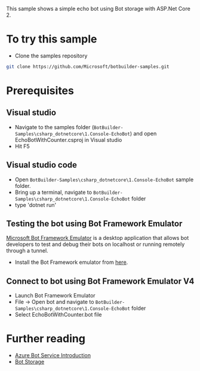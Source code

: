 ﻿This sample shows a simple echo bot using Bot storage with ASP.Net Core 2.

# To try this sample
- Clone the samples repository
```bash
git clone https://github.com/Microsoft/botbuilder-samples.git
```

# Prerequisites
## Visual studio
- Navigate to the samples folder (`BotBuilder-Samples\csharp_dotnetcore\1.Console-EchoBot`) and open EchoBotWithCounter.csproj in Visual studio 
- Hit F5

## Visual studio code
- Open `BotBuilder-Samples\csharp_dotnetcore\1.Console-EchoBot` sample folder.
- Bring up a terminal, navigate to `BotBuilder-Samples\csharp_dotnetcore\1.Console-EchoBot` folder
- type 'dotnet run'

## Testing the bot using Bot Framework Emulator
[Microsoft Bot Framework Emulator](https://github.com/microsoft/botframework-emulator) is a desktop application that allows bot developers to test and debug their bots on localhost or running remotely through a tunnel.

- Install the Bot Framework emulator from [here](https://aka.ms/botframeworkemulator).

## Connect to bot using Bot Framework Emulator **V4**
- Launch Bot Framework Emulator
- File -> Open bot and navigate to `BotBuilder-Samples\csharp_dotnetcore\1.Console-EchoBot` folder
- Select EchoBotWithCounter.bot file

# Further reading
- [Azure Bot Service Introduction](https://docs.microsoft.com/en-us/azure/bot-service/bot-service-overview-introduction?view=azure-bot-service-4.0)
- [Bot Storage](https://docs.microsoft.com/en-us/azure/bot-service/dotnet/bot-builder-dotnet-state?view=azure-bot-service-3.0&viewFallbackFrom=azure-bot-service-4.0)
